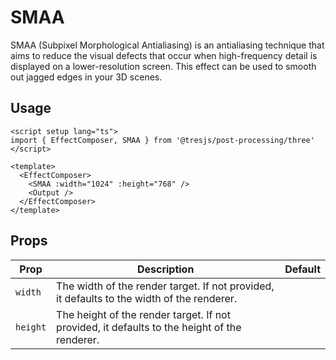 # SMAA

<DocsDemo>
  <SMAAThreeDemo />
</DocsDemo>

SMAA (Subpixel Morphological Antialiasing) is an antialiasing technique that aims to reduce the visual defects that occur when high-frequency detail is displayed on a lower-resolution screen. This effect can be used to smooth out jagged edges in your 3D scenes.

## Usage

```vue
<script setup lang="ts">
import { EffectComposer, SMAA } from '@tresjs/post-processing/three'
</script>

<template>
  <EffectComposer>
    <SMAA :width="1024" :height="768" />
    <Output />
  </EffectComposer>
</template>
```

## Props

| Prop    | Description                                                                                       | Default                         |
|---------|---------------------------------------------------------------------------------------------------|---------------------------------|
| `width` | The width of the render target. If not provided, it defaults to the width of the renderer.        |       |
| `height`| The height of the render target. If not provided, it defaults to the height of the renderer.      |    |

